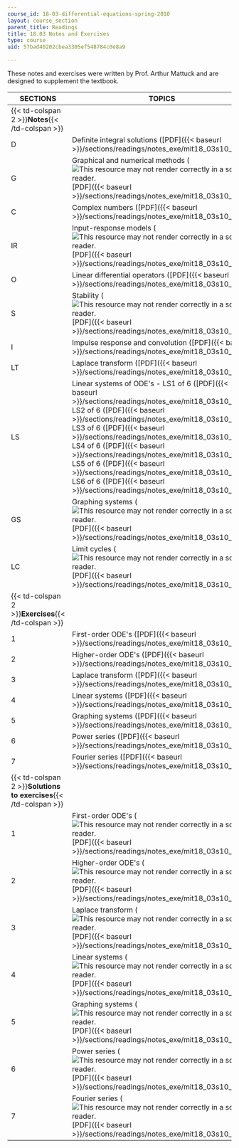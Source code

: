 ```yaml
---
course_id: 18-03-differential-equations-spring-2010
layout: course_section
parent_title: Readings
title: 18.03 Notes and Exercises
type: course
uid: 57bad40202cbea3305ef548784c0e8a9

---
```


These notes and exercises were written by Prof. Arthur Mattuck and are designed to supplement the textbook.

| SECTIONS | TOPICS |
| --- | --- |
| {{< td-colspan 2 >}}**Notes**{{< /td-colspan >}} ||
| D | Definite integral solutions ([PDF]({{< baseurl >}}/sections/readings/notes_exe/mit18_03s10_d)) |
| G | Graphical and numerical methods (![This resource may not render correctly in a screen reader.](/images/inacessible.gif)[PDF]({{< baseurl >}}/sections/readings/notes_exe/mit18_03s10_g)) |
| C | Complex numbers ([PDF]({{< baseurl >}}/sections/readings/notes_exe/mit18_03s10_c)) |
| IR | Input-response models (![This resource may not render correctly in a screen reader.](/images/inacessible.gif)[PDF]({{< baseurl >}}/sections/readings/notes_exe/mit18_03s10_ir)) |
| O | Linear differential operators ([PDF]({{< baseurl >}}/sections/readings/notes_exe/mit18_03s10_o)) |
| S | Stability (![This resource may not render correctly in a screen reader.](/images/inacessible.gif)[PDF]({{< baseurl >}}/sections/readings/notes_exe/mit18_03s10_s)) |
| I | Impulse response and convolution ([PDF]({{< baseurl >}}/sections/readings/notes_exe/mit18_03s10_i)) |
| LT | Laplace transform ([PDF]({{< baseurl >}}/sections/readings/notes_exe/mit18_03s10_lt)) |
| LS | Linear systems of ODE's - LS1 of 6 ([PDF]({{< baseurl >}}/sections/readings/notes_exe/mit18_03s10_ls1)), LS2 of 6 ([PDF]({{< baseurl >}}/sections/readings/notes_exe/mit18_03s10_ls2)), LS3 of 6 ([PDF]({{< baseurl >}}/sections/readings/notes_exe/mit18_03s10_ls3)), LS4 of 6 ([PDF]({{< baseurl >}}/sections/readings/notes_exe/mit18_03s10_ls4)), LS5 of 6 ([PDF]({{< baseurl >}}/sections/readings/notes_exe/mit18_03s10_ls5)), LS6 of 6 ([PDF]({{< baseurl >}}/sections/readings/notes_exe/mit18_03s10_ls6)) |
| GS | Graphing systems (![This resource may not render correctly in a screen reader.](/images/inacessible.gif)[PDF]({{< baseurl >}}/sections/readings/notes_exe/mit18_03s10_gs)) |
| LC | Limit cycles (![This resource may not render correctly in a screen reader.](/images/inacessible.gif)[PDF]({{< baseurl >}}/sections/readings/notes_exe/mit18_03s10_lc)) |
| {{< td-colspan 2 >}}**Exercises**{{< /td-colspan >}} ||
| 1 | First-order ODE's ([PDF]({{< baseurl >}}/sections/readings/notes_exe/mit18_03s10_1ex)) |
| 2 | Higher-order ODE's ([PDF]({{< baseurl >}}/sections/readings/notes_exe/mit18_03s10_2ex)) |
| 3 | Laplace transform ([PDF]({{< baseurl >}}/sections/readings/notes_exe/mit18_03s10_3ex)) |
| 4 | Linear systems ([PDF]({{< baseurl >}}/sections/readings/notes_exe/mit18_03s10_4ex)) |
| 5 | Graphing systems ([PDF]({{< baseurl >}}/sections/readings/notes_exe/mit18_03s10_5ex)) |
| 6 | Power series ([PDF]({{< baseurl >}}/sections/readings/notes_exe/mit18_03s10_6ex)) |
| 7 | Fourier series ([PDF]({{< baseurl >}}/sections/readings/notes_exe/mit18_03s10_7ex)) |
| {{< td-colspan 2 >}}**Solutions to exercises**{{< /td-colspan >}} ||
| 1 | First-order ODE's (![This resource may not render correctly in a screen reader.](/images/inacessible.gif)[PDF]({{< baseurl >}}/sections/readings/notes_exe/mit18_03s10_1sol)) |
| 2 | Higher-order ODE's (![This resource may not render correctly in a screen reader.](/images/inacessible.gif)[PDF]({{< baseurl >}}/sections/readings/notes_exe/mit18_03s10_2sol)) |
| 3 | Laplace transform (![This resource may not render correctly in a screen reader.](/images/inacessible.gif)[PDF]({{< baseurl >}}/sections/readings/notes_exe/mit18_03s10_3sol)) |
| 4 | Linear systems (![This resource may not render correctly in a screen reader.](/images/inacessible.gif)[PDF]({{< baseurl >}}/sections/readings/notes_exe/mit18_03s10_4sol)) |
| 5 | Graphing systems (![This resource may not render correctly in a screen reader.](/images/inacessible.gif)[PDF]({{< baseurl >}}/sections/readings/notes_exe/mit18_03s10_5sol)) |
| 6 | Power series (![This resource may not render correctly in a screen reader.](/images/inacessible.gif)[PDF]({{< baseurl >}}/sections/readings/notes_exe/mit18_03s10_6sol)) |
| 7 | Fourier series (![This resource may not render correctly in a screen reader.](/images/inacessible.gif)[PDF]({{< baseurl >}}/sections/readings/notes_exe/mit18_03s10_7sol))